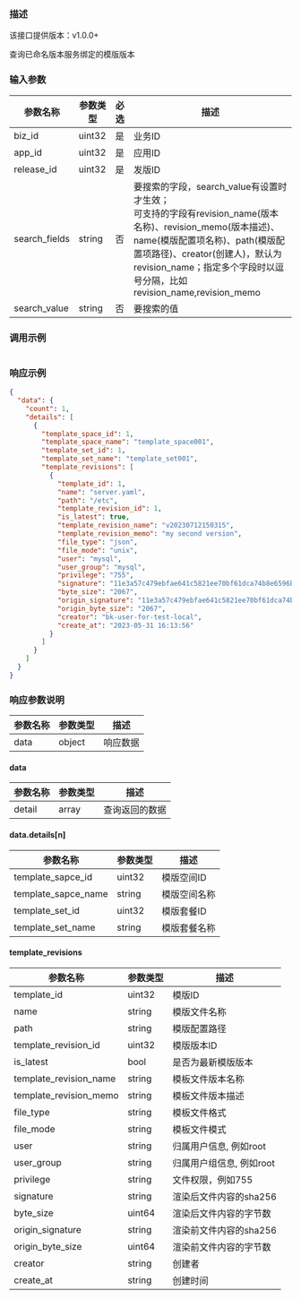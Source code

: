 ### 描述

该接口提供版本：v1.0.0+

查询已命名版本服务绑定的模版版本

### 输入参数

| 参数名称      | 参数类型 | 必选 | 描述                                                         |
| ------------- | -------- | ---- | ------------------------------------------------------------ |
| biz_id        | uint32   | 是   | 业务ID                                                       |
| app_id        | uint32   | 是   | 应用ID                                                       |
| release_id    | uint32   | 是   | 发版ID                                                       |
| search_fields | string   | 否   | 要搜索的字段，search_value有设置时才生效；<br>可支持的字段有revision_name(版本名称)、revision_memo(版本描述)、name(模版配置项名称)、path(模版配置项路径)、creator(创建人)，默认为revision_name；指定多个字段时以逗号分隔，比如revision_name,revision_memo |
| search_value  | string   | 否   | 要搜索的值                                                   |

### 调用示例

```json

```

### 响应示例

```json
{
  "data": {
    "count": 1,
    "details": [
      {
        "template_space_id": 1,
        "template_space_name": "template_space001",
        "template_set_id": 1,
        "template_set_name": "template_set001",
        "template_revisions": [
          {
            "template_id": 1,
            "name": "server.yaml",
            "path": "/etc",
            "template_revision_id": 1,
            "is_latest": true,
            "template_revision_name": "v20230712150315",
            "template_revision_memo": "my second version",
            "file_type": "json",
            "file_mode": "unix",
            "user": "mysql",
            "user_group": "mysql",
            "privilege": "755",
            "signature": "11e3a57c479ebfae641c5821ee70bf61dca74b8e6596b78950526c397a3b1234",
            "byte_size": "2067",
            "origin_signature": "11e3a57c479ebfae641c5821ee70bf61dca74b8e6596b78950526c397a3b1234",
            "origin_byte_size": "2067",            
            "creator": "bk-user-for-test-local",
            "create_at": "2023-05-31 16:13:56"
          }
        ]
      }
    ]
  }
}
```

### 响应参数说明

| 参数名称 | 参数类型 | 描述     |
| -------- | -------- | -------- |
| data     | object   | 响应数据 |

#### data

| 参数名称 | 参数类型 | 描述           |
| -------- | -------- | -------------- |
| detail   | array    | 查询返回的数据 |

#### data.details[n]

| 参数名称            | 参数类型 | 描述         |
| ------------------- | -------- | ------------ |
| template_sapce_id   | uint32   | 模版空间ID   |
| template_sapce_name | string   | 模版空间名称 |
| template_set_id     | uint32   | 模版套餐ID   |
| template_set_name   | string   | 模版套餐名称 |

#### template_revisions

| 参数名称               | 参数类型 | 描述                     |
| ---------------------- | -------- | ------------------------ |
| template_id            | uint32   | 模版ID                   |
| name                   | string   | 模版文件名称             |
| path                   | string   | 模版配置路径             |
| template_revision_id   | uint32   | 模版版本ID               |
| is_latest              | bool     | 是否为最新模版版本       |
| template_revision_name | string   | 模板文件版本名称         |
| template_revision_memo | string   | 模板文件版本描述         |
| file_type              | string   | 模板文件格式             |
| file_mode              | string   | 模板文件模式             |
| user                   | string   | 归属用户信息, 例如root   |
| user_group             | string   | 归属用户组信息, 例如root |
| privilege              | string   | 文件权限，例如755        |
| signature              | string   | 渲染后文件内容的sha256   |
| byte_size              | uint64   | 渲染后文件内容的字节数   |
| origin_signature       | string   | 渲染前文件内容的sha256   |
| origin_byte_size       | uint64   | 渲染前文件内容的字节数   |
| creator                | string   | 创建者                   |
| create_at              | string   | 创建时间                 |

